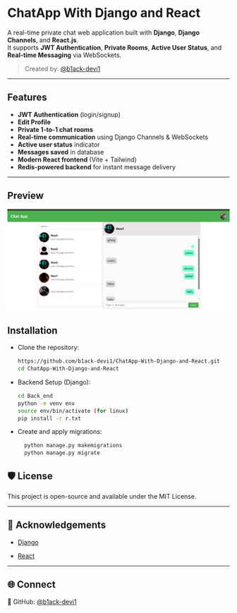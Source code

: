 # ChatApp With Django and React


A real-time private chat web application built with **Django**, **Django Channels**, and **React.js**.  
It supports **JWT Authentication**, **Private Rooms**, **Active User Status**, and **Real-time Messaging** via WebSockets.

> Created by: [@b1ack-devi1](https://github.com/b1ack-devi1)

---

##  Features

-  **JWT Authentication** (login/signup)
-  **Edit Profile**
-  **Private 1-to-1 chat rooms**
-  **Real-time communication** using Django Channels & WebSockets
-  **Active user status** indicator
-  **Messages saved** in database
-  **Modern React frontend** (Vite + Tailwind)
-  **Redis-powered backend** for instant message delivery

---

##  Preview
![Preview](preview.png "This is a sample image.")


##  Installation
- Clone the repository:	
   ```bash
   https://github.com/b1ack-devi1/ChatApp-With-Django-and-React.git
   cd ChatApp-With-Django-and-React
   ```
- Backend Setup (Django):
  ```bash
  cd Back_end
  python -m venv env
  source env/bin/activate (for linux)
  pip install -r r.txt
  ```
- Create and apply migrations:
  ```bash
    python manage.py makemigrations
    python manage.py migrate
  ```



## 🛡️ License

This project is open-source and available under the MIT License.

----------

## 🙌 Acknowledgements

-   [Django]()
    
-   [React]() 
    

----------

## 🌐 Connect
  
🔗 GitHub: [@b1ack-devi1](https://github.com/b1ack-devi1)
